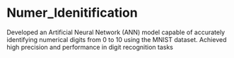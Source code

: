 # Numer_Idenitification
Developed an Artificial Neural Network (ANN) model capable of accurately identifying numerical digits from 0 to 10 using the MNIST dataset. Achieved high precision and performance in digit recognition tasks
